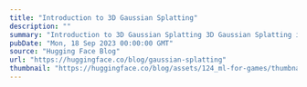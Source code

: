```yaml
---
title: "Introduction to 3D Gaussian Splatting"
description: ""
summary: "Introduction to 3D Gaussian Splatting 3D Gaussian Splatting is a rasterization technique described i..."
pubDate: "Mon, 18 Sep 2023 00:00:00 GMT"
source: "Hugging Face Blog"
url: "https://huggingface.co/blog/gaussian-splatting"
thumbnail: "https://huggingface.co/blog/assets/124_ml-for-games/thumbnail-gaussian-splatting.png"
---
```


